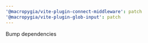 ```yaml
---
'@macropygia/vite-plugin-connect-middleware': patch
'@macropygia/vite-plugin-glob-input': patch
---
```


Bump dependencies

